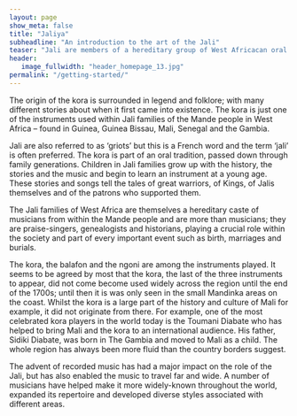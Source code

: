 ```yaml
---
layout: page
show_meta: false
title: "Jaliya"
subheadline: "An introduction to the art of the Jali"
teaser: "Jali are members of a hereditary group of West Africacan oral historians, musicians and singers"
header:
   image_fullwidth: "header_homepage_13.jpg"
permalink: "/getting-started/"
---
```


The origin of the kora is surrounded in legend and folklore; with many different stories about when it first came into 
existence.  The kora is just one of the instruments used within Jali families of the Mande people in West Africa – found 
in Guinea, Guinea Bissau, Mali, Senegal and the Gambia.

Jali are also referred to as ‘griots’ but this is a French word and the term ‘jali’ is often preferred.  The kora is part 
of an oral tradition,  passed down through family generations.  Children in Jali families grow up with the history, the 
stories and the music and begin to learn an instrument at a young age.  These stories and songs tell the tales of great 
warriors, of Kings, of Jalis themselves and of the patrons who supported them.

The Jali families of West Africa are themselves a hereditary caste of musicians from within the Mande people and are more 
than musicians; they are praise-singers, genealogists and historians, playing a crucial role within the society and part 
of every important event such as birth, marriages and burials.

The kora, the balafon and the ngoni are among the instruments played. It seems to be agreed by most that the kora, the 
last of the three instruments to appear, did not come become used widely across the region until the end of the 1700s; until 
then it is was only seen in the small Mandinka areas on the coast.  Whilst the kora is a large part of the history and culture 
of Mali for example, it did not originate from there. For example, one of the most celebrated kora players in the world today 
is the Toumani Diabate who has helped to bring Mali and the kora to an international audience. His father, Sidiki Diabate, 
was born in The Gambia and moved to Mali as a child.  The whole region has always been more fluid than the country borders 
suggest.

The advent of recorded music has had a major impact on the role of the Jali, but has also enabled the music to travel far and 
wide.  A number of musicians have helped make it more widely-known throughout the world, expanded its repertoire and developed 
diverse styles associated with different areas.
